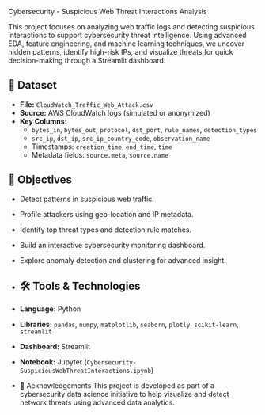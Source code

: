 Cybersecurity - Suspicious Web Threat Interactions Analysis

This project focuses on analyzing web traffic logs and detecting suspicious interactions to support cybersecurity threat intelligence. Using advanced EDA, feature engineering, and machine learning techniques, we uncover hidden patterns, identify high-risk IPs, and visualize threats for quick decision-making through a Streamlit dashboard.

## 📁 Dataset

- **File:** `CloudWatch_Traffic_Web_Attack.csv`
- **Source:** AWS CloudWatch logs (simulated or anonymized)
- **Key Columns:**
  - `bytes_in`, `bytes_out`, `protocol`, `dst_port`, `rule_names`, `detection_types`
  - `src_ip`, `dst_ip`, `src_ip_country_code`, `observation_name`
  - Timestamps: `creation_time`, `end_time`, `time`
  - Metadata fields: `source.meta`, `source.name`

## 🎯 Objectives

- Detect patterns in suspicious web traffic.
- Profile attackers using geo-location and IP metadata.
- Identify top threat types and detection rule matches.
- Build an interactive cybersecurity monitoring dashboard.
- Explore anomaly detection and clustering for advanced insight.

- ## 🛠️ Tools & Technologies

- **Language:** Python
- **Libraries:** `pandas`, `numpy`, `matplotlib`, `seaborn`, `plotly`, `scikit-learn`,  `streamlit`
- **Dashboard:** Streamlit
- **Notebook:** Jupyter (`Cybersecurity-SuspiciousWebThreatInteractions.ipynb`)

- 🙌 Acknowledgements
This project is developed as part of a cybersecurity data science initiative to help visualize and detect network threats using advanced data analytics.
